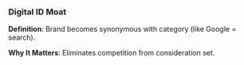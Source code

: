 ### Digital ID Moat

**Definition**: Brand becomes synonymous with category (like Google = search).

**Why It Matters**: Eliminates competition from consideration set.
